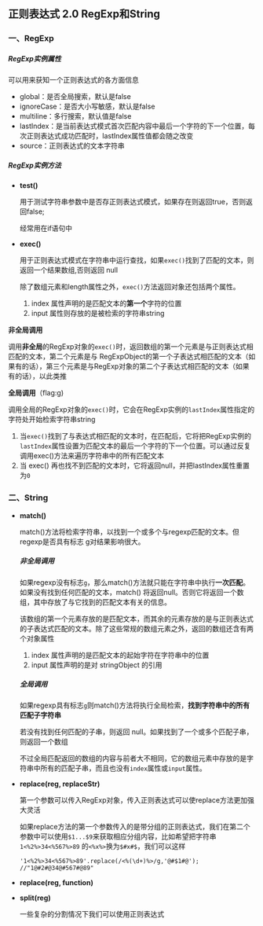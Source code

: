 ## 正则表达式 2.0 RegExp和String

### 一、RegExp

##### RegExp实例属性

可以用来获知一个正则表达式的各方面信息

- global：是否全局搜索，默认是false
- ignoreCase：是否大小写敏感，默认是false
- multiline：多行搜索，默认值是false
- lastIndex：是当前表达式模式首次匹配内容中最后一个字符的下一个位置，每次正则表达式成功匹配时，lastIndex属性值都会随之改变
- source：正则表达式的文本字符串

##### RegExp实例方法

- **test()**

  用于测试字符串参数中是否存正则表达式模式，如果存在则返回true，否则返回false;

  经常用在if语句中

- **exec()**

  用于正则表达式模式在字符串中运行查找，如果`exec()`找到了匹配的文本，则返回一个结果数组,否则返回 null

  除了数组元素和length属性之外，`exec()`方法返回对象还包括两个属性。

  1. index 属性声明的是匹配文本的**第一个**字符的位置
  2. input 属性则存放的是被检索的字符串string

**非全局调用**

调用**非全局**的RegExp对象的`exec()`时，返回数组的第一个元素是与正则表达式相匹配的文本，第二个元素是与 RegExpObject的第一个子表达式相匹配的文本（如果有的话），第三个元素是与RegExp对象的第二个子表达式相匹配的文本（如果有的话），以此类推

**全局调用**（flag:g)

调用全局的RegExp对象的`exec()`时，它会在RegExp实例的`lastIndex`属性指定的字符处开始检索字符串string

1. 当`exec()`找到了与表达式相匹配的文本时，在匹配后，它将把RegExp实例的`lastIndex`属性设置为匹配文本的最后一个字符的下一个位置。可以通过反复调用exec()方法来遍历字符串中的所有匹配文本
2. 当 exec() 再也找不到匹配的文本时，它将返回null，并把lastIndex属性重置为`0`



### 二、String

- **match()**

  match()方法将检索字符串，以找到一个或多个与regexp匹配的文本。但regexp是否具有标志 g对结果影响很大。

  ##### 非全局调用

  如果regexp没有标志`g`，那么match()方法就只能在字符串中执行**一次匹配**。如果没有找到任何匹配的文本，match() 将返回null。否则它将返回一个数组，其中存放了与它找到的匹配文本有关的信息。

  该数组的第一个元素存放的是匹配文本，而其余的元素存放的是与正则表达式的子表达式匹配的文本。除了这些常规的数组元素之外，返回的数组还含有两个对象属性

  1. index 属性声明的是匹配文本的起始字符在字符串中的位置
  2. input 属性声明的是对 stringObject 的引用

  ##### 全局调用

  如果regexp具有标志`g`则match()方法将执行全局检索，**找到字符串中的所有匹配子字符串**

  若没有找到任何匹配的子串，则返回 null。如果找到了一个或多个匹配子串，则返回一个数组

  不过全局匹配返回的数组的内容与前者大不相同，它的数组元素中存放的是字符串中所有的匹配子串，而且也没有`index`属性或`input`属性。

- **replace(reg, replaceStr)**

  第一个参数可以传入RegExp对象，传入正则表达式可以使replace方法更加强大灵活

  如果replace方法的第一个参数传入的是带分组的正则表达式，我们在第二个参数中可以使用`$1...$9`来获取相应分组内容，比如希望把字符串 `1<%2%>34<%567%>89` 的`<%x%>`换为`$#x#$`，我们可以这样

  ```
  '1<%2%>34<%567%>89'.replace(/<%(\d+)%>/g,'@#$1#@');
  //"1@#2#@34@#567#@89"
  ```



- **replace(reg, function)**

- **split(reg)**

  一些复杂的分割情况下我们可以使用正则表达式